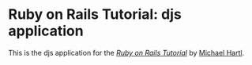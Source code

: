 # Ruby on Rails Tutorial: djs application

This is the djs application for
the [*Ruby on Rails Tutorial*](http://railstutorial.org/)
by [Michael Hartl](http://michaelhartl.com/).